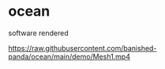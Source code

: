 # ocean
software rendered

https://raw.githubusercontent.com/banished-panda/ocean/main/demo/Mesh1.mp4
